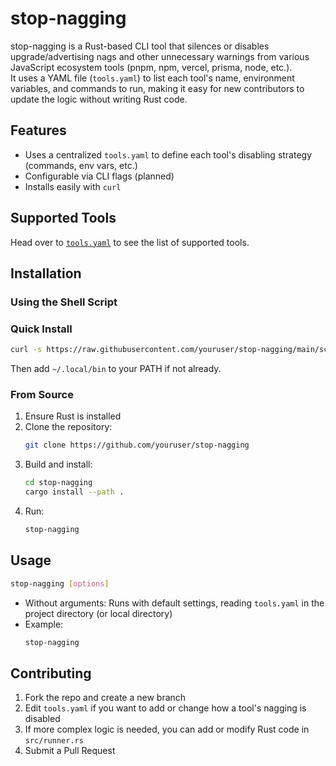 # stop-nagging

stop-nagging is a Rust-based CLI tool that silences or disables upgrade/advertising nags and other unnecessary warnings from various JavaScript ecosystem tools (pnpm, npm, vercel, prisma, node, etc.).  
It uses a YAML file (`tools.yaml`) to list each tool's name, environment variables, and commands to run, making it easy for new contributors to update the logic without writing Rust code.

## Features

- Uses a centralized `tools.yaml` to define each tool's disabling strategy (commands, env vars, etc.)
- Configurable via CLI flags (planned)
- Installs easily with `curl`

## Supported Tools

Head over to [`tools.yaml`](tools.yaml) to see the list of supported tools.

## Installation

### Using the Shell Script

### Quick Install

```bash
curl -s https://raw.githubusercontent.com/youruser/stop-nagging/main/scripts/install_stop_nagging.sh | bash
```

Then add `~/.local/bin` to your PATH if not already.

### From Source

1. Ensure Rust is installed
2. Clone the repository:
   ```bash
   git clone https://github.com/youruser/stop-nagging
   ```
3. Build and install:
   ```bash
   cd stop-nagging
   cargo install --path .
   ```
4. Run:
   ```bash
   stop-nagging
   ```

## Usage

```bash
stop-nagging [options]
```

- Without arguments: Runs with default settings, reading `tools.yaml` in the project directory (or local directory)
- Example:
  ```bash
  stop-nagging
  ```

## Contributing

1. Fork the repo and create a new branch
2. Edit `tools.yaml` if you want to add or change how a tool's nagging is disabled
3. If more complex logic is needed, you can add or modify Rust code in `src/runner.rs`
4. Submit a Pull Request

```

```
